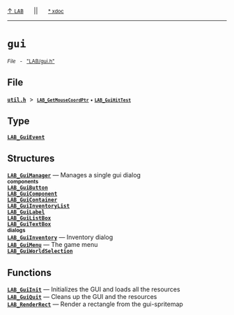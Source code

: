 [&#8593; `LAB`](LAB.md)&nbsp;&nbsp;&nbsp;&nbsp;&nbsp;&nbsp;||&nbsp;&nbsp;&nbsp;&nbsp;&nbsp;&nbsp;<small>[\* xdoc](../xdoc/LAB\gui.xmd#L1)</small>
***

# `gui`
<small>*File* &nbsp; - &nbsp; ["LAB/gui.h"](../include/LAB/gui.h)</small>  



## File
**[`util.h`](LAB--gui--utilh.md)**&nbsp; &gt;&nbsp; <small>**[`LAB_GetMouseCoordPtr`](LAB--gui--utilh--lab_getmousecoordptr.md)** &bull; **[`LAB_GuiHitTest`](LAB--gui--utilh--lab_guihittest.md)**</small>  
## Type
**[`LAB_GuiEvent`](LAB--gui--lab_guievent.md)**  
## Structures
**[`LAB_GuiManager`](LAB--gui--lab_guimanager.md)** &#8213; Manages a single gui dialog  
<small>**components**</small>  
**[`LAB_GuiButton`](LAB--gui--lab_guibutton.md)**  
**[`LAB_GuiComponent`](LAB--gui--lab_guicomponent.md)**  
**[`LAB_GuiContainer`](LAB--gui--lab_guicontainer.md)**  
**[`LAB_GuiInventoryList`](LAB--gui--lab_guiinventorylist.md)**  
**[`LAB_GuiLabel`](LAB--gui--lab_guilabel.md)**  
**[`LAB_GuiListBox`](LAB--gui--lab_guilistbox.md)**  
**[`LAB_GuiTextBox`](LAB--gui--lab_guitextbox.md)**  
<small>**dialogs**</small>  
**[`LAB_GuiInventory`](LAB--gui--lab_guiinventory.md)** &#8213; Inventory dialog  
**[`LAB_GuiMenu`](LAB--gui--lab_guimenu.md)** &#8213; The game menu  
**[`LAB_GuiWorldSelection`](LAB--gui--lab_guiworldselection.md)**  
## Functions
**[`LAB_GuiInit`](LAB--gui--lab_guiinit.md)** &#8213; Initializes the GUI and loads all the resources  
**[`LAB_GuiQuit`](LAB--gui--lab_guiquit.md)** &#8213; Cleans up the GUI and the resources  
**[`LAB_RenderRect`](LAB--gui--lab_renderrect.md)** &#8213; Render a rectangle from the gui-spritemap  
